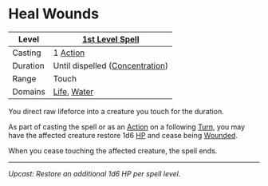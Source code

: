 # Heal Wounds

| Level    | [1st Level Spell](1st%20Level%20Spells.md)                                     |
| -------- | ------------------------------------------------------------------------------ |
| Casting  | 1 [Action](../../../../Game%20Procedures/Core%20Procedures/Action.md)          |
| Duration | Until dispelled ([Concentration](../../Concentration.md))                      |
| Range    | Touch                                                                          |
| Domains  | [Life](../../Spell%20Domains/Life.md), [Water](../../Spell%20Domains/Water.md) |

You direct raw lifeforce into a creature you touch for the duration.

As part of casting the spell or as an [Action](../../../../Game%20Procedures/Core%20Procedures/Action.md) on a following [Turn](../../../../Game%20Procedures/Core%20Procedures/Turn.md), you may have the affected creature restore 1d6 [HP](../../../../Player%20Characters/Derived%20Statistics/Hit%20Points.md) and cease being [Wounded](../../../../Game%20Procedures/Conditions/Wounded.md).

When you cease touching the affected creature, the spell ends.

---
*Upcast: Restore an additional 1d6 HP per spell level.*

